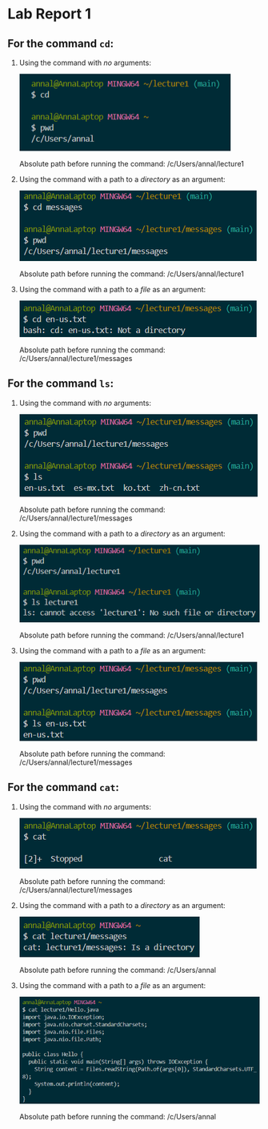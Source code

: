 # Lab Report 1

## For the command `cd`: 
1. Using the command with *no* arguments:
 
     ![Image](cd1.png)
   
     Absolute path before running the command: /c/Users/annal/lecture1  

2. Using the command with a path to a *directory* as an argument:

     ![Image](cd2.png)

     Absolute path before running the command: /c/Users/annal/lecture1

3. Using the command with a path to a *file* as an argument:

     ![Image](cd3.png)

     Absolute path before running the command: /c/Users/annal/lecture1/messages

## For the command `ls`:
1. Using the command with *no* arguments:

     ![Image](ls1.png)

     Absolute path before running the command: /c/Users/annal/lecture1/messages

2. Using the command with a path to a *directory* as an argument:

     ![Image](ls2.png)

     Absolute path before running the command: /c/Users/annal/lecture1

3. Using the command with a path to a *file* as an argument:

     ![Image](ls3.png)

     Absolute path before running the command: /c/Users/annal/lecture1/messages 


## For the command `cat`: 
1. Using the command with *no* arguments:

     ![Image](cat1.png)

     Absolute path before running the command: /c/Users/annal/lecture1/messages

2. Using the command with a path to a *directory* as an argument:

     ![Image](cat2.png)

     Absolute path before running the command: /c/Users/annal

3. Using the command with a path to a *file* as an argument:

     ![Image](cat3.png)

     Absolute path before running the command: /c/Users/annal


